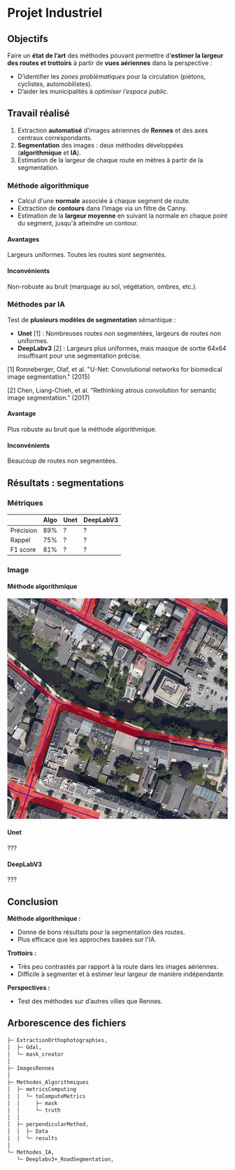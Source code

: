 # Projet Industriel

## Objectifs

Faire un **état de l’art** des méthodes pouvant permettre d’**estimer la largeur des routes et trottoirs** à partir de **vues aériennes** dans la perspective :

- D’identifier les *zones problématiques* pour la circulation (piétons, cyclistes, automobilistes).
- D’aider les municipalités à *optimiser l’espace public*.

## Travail réalisé

1. Extraction **automatisé** d’images aériennes de **Rennes** et des axes centraux correspondants.
2. **Segmentation** des images : deux méthodes développées (**algorithmique** et **IA**).
3. Estimation de la largeur de chaque route en mètres à partir de la segmentation.

### Méthode algorithmique

- Calcul d'une **normale** associée à chaque segment de route.
- Extraction de **contours** dans l’image via un filtre de Canny.
- Estimation de la **largeur moyenne** en suivant la normale en chaque point du segment, jusqu'à atteindre un contour.

#### Avantages

Largeurs uniformes. Toutes les routes sont segmentés.

#### Inconvénients

Non-robuste au bruit (marquage au sol, végétation, ombres, etc.).

### Méthodes par IA

Test de **plusieurs modèles de segmentation** sémantique :
- **Unet** [1] : Nombreuses routes non segmentées, largeurs de routes non uniformes.
- **DeepLabv3** [2] : Largeurs plus uniformes, mais masque de sortie 64x64 insuffisant pour une segmentation précise.

[1] Ronneberger, Olaf, et al. "U-Net: Convolutional networks for biomedical image segmentation." (2015)

[2] Chen, Liang-Chieh, et al. “Rethinking atrous convolution for semantic image segmentation.” (2017)

#### Avantage

Plus robuste au bruit que la méthode algorithmique.

#### Inconvénients

Beaucoup de routes non segmentées.

## Résultats : segmentations

### Métriques

|             | Algo  | Unet | DeepLabV3 |
|-------------|-------|------|-----------|
| Précision   | 89%   |  ?   |    ?      |
| Rappel      | 75%   |  ?   |    ?      |
| F1 score    | 81%   |  ?   |    ?      |

### Image

#### Méthode algorithmique

![alt text](Methodes_Algorithmiques/perpendicularMethod/results/images/overlay_road_1352400_7222400_1352600_7222600.png)

#### Unet

???

#### DeepLabV3

???

## Conclusion

**Méthode algorithmique :**
- Donne de bons résultats pour la segmentation des routes.
- Plus efficace que les approches basées sur l'IA.

**Trottoirs :**
- Très peu contrastés par rapport à la route dans les images aériennes.
- Difficile à segmenter et à estimer leur largeur de manière indépendante.

**Perspectives :**
- Test des méthodes sur d’autres villes que Rennes.

## Arborescence des fichiers
```
├─ ExtractionOrthophotographies,
│  ├─ Gdal,
│  └─ mask_creator
│
├─ ImagesRennes
│  
├─ Methodes_Algorithmiques
│  ├─ metricsComputing
│  │  └─ toComputeMetrics
│  │     ├─ mask
│  │     └─ truth
│  │
│  ├─ perpendicularMethod,
│  │  ├─ Data
│  │  └─ results
│
└─ Methodes_IA,
   └─ Deeplabv3+_RoadSegmentation,
```
